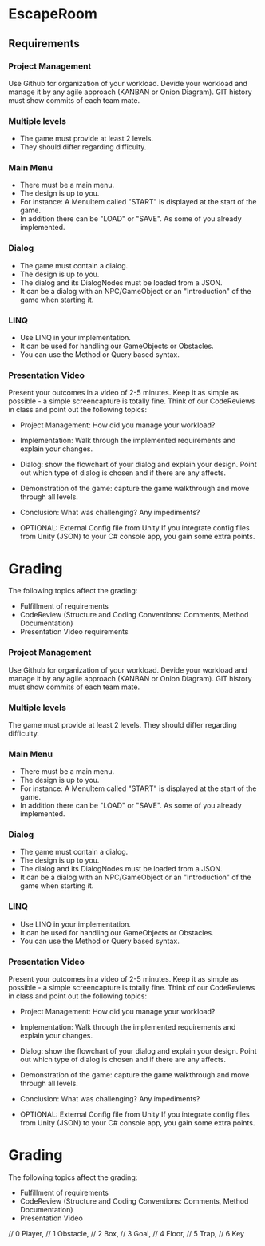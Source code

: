 
# EscapeRoom

## Requirements
 
### Project Management
Use Github for organization of your workload. Devide your workload and manage it by any agile approach (KANBAN or Onion Diagram). GIT history must show commits of each team mate.
 

### Multiple levels
- The game must provide at least 2 levels. 
- They should differ regarding difficulty.
 

### Main Menu
- There must be a main menu. 
- The design is up to you.
- For instance: A MenuItem called "START" is displayed at the start of the game.
- In addition there can be "LOAD" or "SAVE". As some of you already implemented.
 

### Dialog
- The game must contain a dialog. 
- The design is up to you. 
- The dialog and its DialogNodes must be loaded from a JSON. 
- It can be a dialog with an NPC/GameObject or an "Introduction" of the game when starting it.

 

### LINQ
- Use LINQ in your implementation. 
- It can be used for handling our GameObjects or Obstacles. 
- You can use the Method or Query based syntax.
 

### Presentation Video
Present your outcomes in a video of 2-5 minutes. Keep it as simple as possible - a simple screencapture is totally fine.
Think of our CodeReviews in class and point out the following topics:
- Project Management: How did you manage your workload?
- Implementation: Walk through the implemented requirements and explain your changes.
- Dialog: show the flowchart of your dialog and explain your design. Point out which type of dialog is chosen and if there are any affects.
- Demonstration of the game: capture the game walkthrough and move through all levels.
- Conclusion: What was challenging? Any impediments?

- OPTIONAL: External Config file from Unity
If you integrate config files from Unity (JSON) to your C# console app, you gain some extra points.
 

# Grading
The following topics affect the grading:

- Fulfillment of requirements
- CodeReview (Structure and Coding Conventions: Comments, Method Documentation)
- Presentation Video requirements
 

### Project Management
Use Github for organization of your workload. Devide your workload and manage it by any agile approach (KANBAN or Onion Diagram). GIT history must show commits of each team mate.
 

### Multiple levels
The game must provide at least 2 levels. They should differ regarding difficulty.
 

### Main Menu
- There must be a main menu. 
- The design is up to you.
- For instance: A MenuItem called "START" is displayed at the start of the game.
- In addition there can be "LOAD" or "SAVE". As some of you already implemented.
 

### Dialog
- The game must contain a dialog. 
- The design is up to you. 
- The dialog and its DialogNodes must be loaded from a JSON. 
- It can be a dialog with an NPC/GameObject or an "Introduction" of the game when starting it.

 

### LINQ
- Use LINQ in your implementation. 
- It can be used for handling our GameObjects or Obstacles. 
- You can use the Method or Query based syntax.
 

### Presentation Video
Present your outcomes in a video of 2-5 minutes. Keep it as simple as possible - a simple screencapture is totally fine.
Think of our CodeReviews in class and point out the following topics:
- Project Management: How did you manage your workload?
- Implementation: Walk through the implemented requirements and explain your changes.
- Dialog: show the flowchart of your dialog and explain your design. Point out which type of dialog is chosen and if there are any affects.
- Demonstration of the game: capture the game walkthrough and move through all levels.
- Conclusion: What was challenging? Any impediments?

- OPTIONAL: External Config file from Unity
If you integrate config files from Unity (JSON) to your C# console app, you gain some extra points.
 

# Grading
The following topics affect the grading:

- Fulfillment of requirements
- CodeReview (Structure and Coding Conventions: Comments, Method Documentation)
- Presentation Video


// 0 Player,
// 1 Obstacle,
// 2 Box,
// 3 Goal,
// 4 Floor,
// 5 Trap,
// 6 Key
